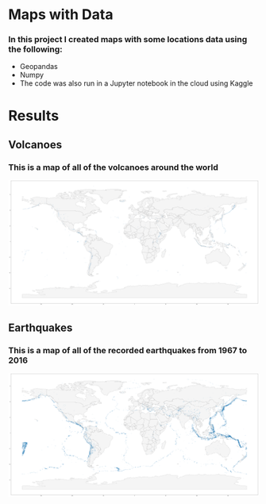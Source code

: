# Maps with Data 
### In this project I created maps with some locations data using the following:

- Geopandas
- Numpy
- The code was also run in a Jupyter notebook in the cloud using Kaggle

# Results
## Volcanoes
### This is a map of all of the volcanoes around the world

<img src="images/map_of_volcanoes.png">

## Earthquakes
### This is a map of all of the recorded earthquakes from 1967 to 2016

<img src="images/map_of_earthquakes.png">
